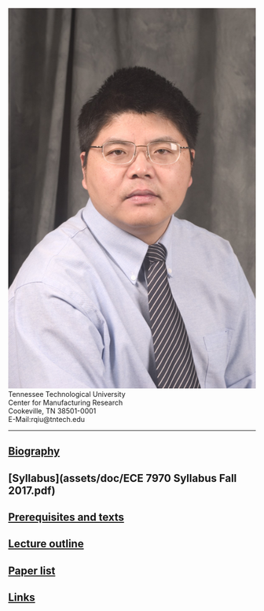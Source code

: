 <div class="speaker-wrap">
<div class="speakerphoto">
<img src="assets/img/qiu_hdsht1_2004.JPG">
</div>
<div class="card">
<a class="talkdate" >Tennessee Technological University</a> <br>
<span class="speaker">Center for Manufacturing Research</span> <br>
<span class="speakerposition">Cookeville, TN 38501-0001</span> <br>
<span class="speakerposition">E-Mail:rqiu@tntech.edu</span>
</div>
</div>


---

## [Biography](http://www.cae.tntech.edu/~rqiu/robert_qiu.htm)

## [Syllabus](assets/doc/ECE 7970 Syllabus Fall 2017.pdf)

## [Prerequisites and texts](basicinfo.md)    

## [Lecture outline](outline.md)

## [Paper list](lecture_paper.md)    

## [Links](links.md)
